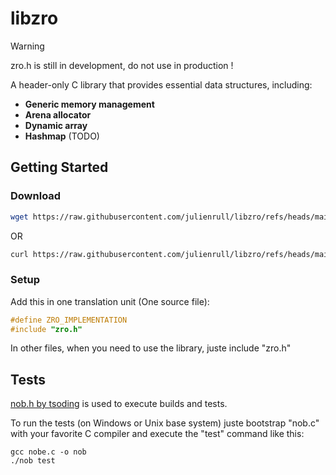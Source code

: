 # libzro

> [!WARNING]  
> zro.h is still in development, do not use in production !

A header-only C library that provides essential data structures, including:

- **Generic memory management**
- **Arena allocator**
- **Dynamic array**
- **Hashmap** (TODO)

## Getting Started

### Download

```sh
wget https://raw.githubusercontent.com/julienrull/libzro/refs/heads/main/zro.h
```

OR

```sh
curl https://raw.githubusercontent.com/julienrull/libzro/refs/heads/main/zro.h -o libzro.h
```

### Setup

Add this in one translation unit (One source file):

```c
#define ZRO_IMPLEMENTATION
#include "zro.h"
```

In other files, when you need to use the library, juste include "zro.h"


## Tests

[nob.h by tsoding](https://github.com/tsoding/nob.h) is used to execute builds and tests.

To run the tests (on Windows or Unix base system) juste bootstrap "nob.c" with your favorite C compiler and execute the "test" command like this:

```shell
gcc nobe.c -o nob
./nob test
```
